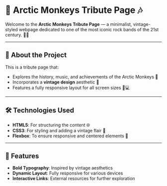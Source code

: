 # 🎸 Arctic Monkeys Tribute Page 🎶

Welcome to the **Arctic Monkeys Tribute Page** — a minimalist, vintage-styled webpage dedicated to one of the most iconic rock bands of the 21st century. 🤘✨

---

## 📜 **About the Project**
This is a tribute page that:
- Explores the history, music, and achievements of the Arctic Monkeys 🎵
- Incorporates a **vintage design** aesthetic 🖤
- Features a fully responsive layout for all screen sizes 📱💻

---

## 🛠️ **Technologies Used**
- **HTML5**: For structuring the content 🌐
- **CSS3**: For styling and adding a vintage flair 🎨
- **Flexbox**: To ensure responsive and centered elements 🔄

---

## 🎨 **Features**
- **Bold Typography**: Inspired by vintage aesthetics
- **Dynamic Layout**: Fully responsive for various devices
- **Interactive Links**: External resources for further exploration

